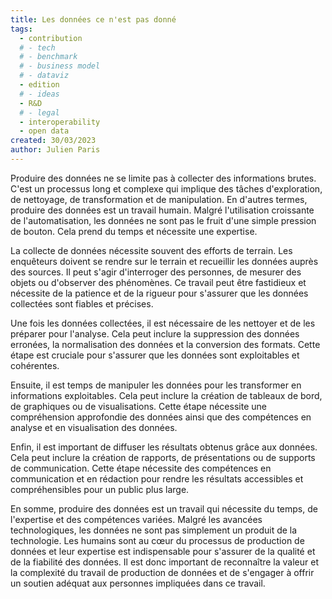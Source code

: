```yaml
---
title: Les données ce n'est pas donné
tags: 
  - contribution
  # - tech
  # - benchmark
  # - business model
  # - dataviz
  - edition
  # - ideas
  - R&D
  # - legal
  - interoperability
  - open data
created: 30/03/2023
author: Julien Paris
---
```


Produire des données ne se limite pas à collecter des informations brutes. C'est un processus long et complexe qui implique des tâches d'exploration, de nettoyage, de transformation et de manipulation. En d'autres termes, produire des données est un travail humain. Malgré l'utilisation croissante de l'automatisation, les données ne sont pas le fruit d'une simple pression de bouton. Cela prend du temps et nécessite une expertise.

La collecte de données nécessite souvent des efforts de terrain. Les enquêteurs doivent se rendre sur le terrain et recueillir les données auprès des sources. Il peut s'agir d'interroger des personnes, de mesurer des objets ou d'observer des phénomènes. Ce travail peut être fastidieux et nécessite de la patience et de la rigueur pour s'assurer que les données collectées sont fiables et précises.

Une fois les données collectées, il est nécessaire de les nettoyer et de les préparer pour l'analyse. Cela peut inclure la suppression des données erronées, la normalisation des données et la conversion des formats. Cette étape est cruciale pour s'assurer que les données sont exploitables et cohérentes.

Ensuite, il est temps de manipuler les données pour les transformer en informations exploitables. Cela peut inclure la création de tableaux de bord, de graphiques ou de visualisations. Cette étape nécessite une compréhension approfondie des données ainsi que des compétences en analyse et en visualisation des données.

Enfin, il est important de diffuser les résultats obtenus grâce aux données. Cela peut inclure la création de rapports, de présentations ou de supports de communication. Cette étape nécessite des compétences en communication et en rédaction pour rendre les résultats accessibles et compréhensibles pour un public plus large.

En somme, produire des données est un travail qui nécessite du temps, de l'expertise et des compétences variées. Malgré les avancées technologiques, les données ne sont pas simplement un produit de la technologie. Les humains sont au cœur du processus de production de données et leur expertise est indispensable pour s'assurer de la qualité et de la fiabilité des données. Il est donc important de reconnaître la valeur et la complexité du travail de production de données et de s'engager à offrir un soutien adéquat aux personnes impliquées dans ce travail.